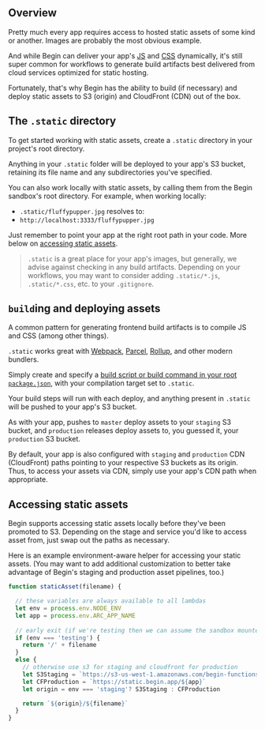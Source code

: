 ## Overview

Pretty much every app requires access to hosted static assets of some kind or another. Images are probably the most obvious example.

And while Begin can deliver your app's [JS](/en/routes-functions/css-routes/) and [CSS](/en/routes-functions/json-routes/) dynamically, it's still super common for workflows to generate build artifacts best delivered from cloud services optimized for static hosting.

Fortunately, that's why Begin has the ability to build (if necessary) and deploy static assets to S3 (origin) and CloudFront (CDN) out of the box.


## The `.static` directory

To get started working with static assets, create a `.static` directory in your project's root directory.

Anything in your `.static` folder will be deployed to your app's S3 bucket, retaining its file name and any subdirectories you've specified.

You can also work locally with static assets, by calling them from the Begin sandbox's root directory. For example, when working locally:
- `.static/fluffypupper.jpg` resolves to:
- `http://localhost:3333/fluffypupper.jpg`

Just remember to point your app at the right root path in your code. More below on [accessing static assets](#accessing-static-assets).

> `.static` is a great place for your app's images, but generally, we advise against checking in any build artifacts. Depending on your workflows, you may want to consider adding `.static/*.js`, `.static/*.css`, etc. to your `.gitignore`.


## `build`ing and deploying assets

A common pattern for generating frontend build artifacts is to compile JS and CSS (among other things).

`.static` works great with [Webpack](https://webpack.js.org/comparison/), [Parcel](https://parceljs.org/), [Rollup](https://rollupjs.org/guide/en), and other modern bundlers.

Simply create and specify a [build script or build command in your root `package.json`](https://docs.begin.com/en/getting-started/builds-deploys/#build), with your compilation target set to `.static`.

Your build steps will run with each deploy, and anything present in `.static` will be pushed to your app's S3 bucket.

As with your app, pushes to `master` deploy assets to your `staging` S3 bucket, and `production` releases deploy assets to, you guessed it, your `production` S3 bucket.

By default, your app is also configured with `staging` and `production` CDN (CloudFront) paths pointing to your respective S3 buckets as its origin. Thus, to access your assets via CDN, simply use your app's CDN path when appropriate.


## Accessing static assets

Begin supports accessing static assets locally before they've been promoted to S3. Depending on the stage and service you'd like to access asset from, just swap out the paths as necessary.

Here is an example environment-aware helper for accessing your static assets. (You may want to add additional customization to better take advantage of Begin's staging and production asset pipelines, too.)


```javascript
function staticAsset(filename) {

  // these variables are always available to all lambdas
  let env = process.env.NODE_ENV
  let app = process.env.ARC_APP_NAME
  
  // early exit (if we're testing then we can assume the sandbox mounted .static)
  if (env === 'testing') {
    return '/' + filename
  }
  else {
    // otherwise use s3 for staging and cloudfront for production
    let S3Staging = `https://s3-us-west-1.amazonaws.com/begin-functions-staging/${app}`
    let CFProduction = `https://static.begin.app/${app}`
    let origin = env === 'staging'? S3Staging : CFProduction

    return `${origin}/${filename}`
  }
}
```

